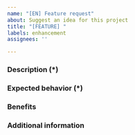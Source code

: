```yaml
---
name: "[EN] Feature request"
about: Suggest an idea for this project
title: "[FEATURE] "
labels: enhancement
assignees: ''

---
```


### Description (*)
<!--- Describe the feature you would like to add. -->

### Expected behavior (*)
<!--- What is the expected behavior of this feature? How is it going to work? -->

### Benefits
<!--- How do you think this feature would improve BrazilCustomerAttributes module? -->

### Additional information
<!--- What other information can you provide about the desired feature? -->
